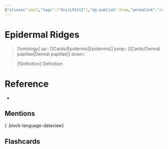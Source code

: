 ```yaml
---
{"aliases":null,"tags":["Uni/LFS112"],"dg-publish":true,"permalink":"/cards/epidermal-ridges/","dgPassFrontmatter":true}
---
```


# Epidermal Ridges

> [!ontology]
> up:: [[Cards/Epidermis\|Epidermis]]
> jump:: [[Cards/Dermal papillae\|Dermal papillae]]
> down:: 

> [!Definition] Definition

# Reference

- 

## Mentions


{ .block-language-dataview}

## Flashcards